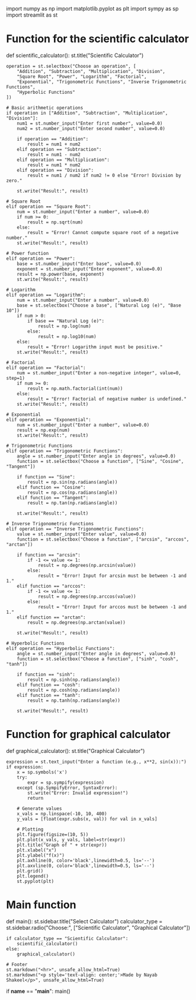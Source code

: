import numpy as np
import matplotlib.pyplot as plt
import sympy as sp
import streamlit as st

# Function for the scientific calculator
def scientific_calculator():
    st.title("Scientific Calculator")

    operation = st.selectbox("Choose an operation", [
        "Addition", "Subtraction", "Multiplication", "Division", 
        "Square Root", "Power", "Logarithm", "Factorial", 
        "Exponential", "Trigonometric Functions", "Inverse Trigonometric Functions", 
        "Hyperbolic Functions"
    ])

    # Basic arithmetic operations
    if operation in ["Addition", "Subtraction", "Multiplication", "Division"]:
        num1 = st.number_input("Enter first number", value=0.0)
        num2 = st.number_input("Enter second number", value=0.0)

        if operation == "Addition":
            result = num1 + num2
        elif operation == "Subtraction":
            result = num1 - num2
        elif operation == "Multiplication":
            result = num1 * num2
        elif operation == "Division":
            result = num1 / num2 if num2 != 0 else "Error! Division by zero."
        
        st.write("Result:", result)

    # Square Root
    elif operation == "Square Root":
        num = st.number_input("Enter a number", value=0.0)
        if num >= 0:
            result = np.sqrt(num)
        else:
            result = "Error! Cannot compute square root of a negative number."
        st.write("Result:", result)

    # Power function
    elif operation == "Power":
        base = st.number_input("Enter base", value=0.0)
        exponent = st.number_input("Enter exponent", value=0.0)
        result = np.power(base, exponent)
        st.write("Result:", result)

    # Logarithm
    elif operation == "Logarithm":
        num = st.number_input("Enter a number", value=0.0)
        base = st.selectbox("Choose a base", ["Natural Log (e)", "Base 10"])
        if num > 0:
            if base == "Natural Log (e)":
                result = np.log(num)
            else:
                result = np.log10(num)
        else:
            result = "Error! Logarithm input must be positive."
        st.write("Result:", result)

    # Factorial
    elif operation == "Factorial":
        num = st.number_input("Enter a non-negative integer", value=0, step=1)
        if num >= 0:
            result = np.math.factorial(int(num))
        else:
            result = "Error! Factorial of negative number is undefined."
        st.write("Result:", result)

    # Exponential
    elif operation == "Exponential":
        num = st.number_input("Enter a number", value=0.0)
        result = np.exp(num)
        st.write("Result:", result)

    # Trigonometric Functions
    elif operation == "Trigonometric Functions":
        angle = st.number_input("Enter angle in degrees", value=0.0)
        function = st.selectbox("Choose a function", ["Sine", "Cosine", "Tangent"])
        
        if function == "Sine":
            result = np.sin(np.radians(angle))
        elif function == "Cosine":
            result = np.cos(np.radians(angle))
        elif function == "Tangent":
            result = np.tan(np.radians(angle))
        
        st.write("Result:", result)

    # Inverse Trigonometric Functions
    elif operation == "Inverse Trigonometric Functions":
        value = st.number_input("Enter value", value=0.0)
        function = st.selectbox("Choose a function", ["arcsin", "arccos", "arctan"])
        
        if function == "arcsin":
            if -1 <= value <= 1:
                result = np.degrees(np.arcsin(value))
            else:
                result = "Error! Input for arcsin must be between -1 and 1."
        elif function == "arccos":
            if -1 <= value <= 1:
                result = np.degrees(np.arccos(value))
            else:
                result = "Error! Input for arccos must be between -1 and 1."
        elif function == "arctan":
            result = np.degrees(np.arctan(value))

        st.write("Result:", result)

    # Hyperbolic Functions
    elif operation == "Hyperbolic Functions":
        angle = st.number_input("Enter angle in degrees", value=0.0)
        function = st.selectbox("Choose a function", ["sinh", "cosh", "tanh"])
        
        if function == "sinh":
            result = np.sinh(np.radians(angle))
        elif function == "cosh":
            result = np.cosh(np.radians(angle))
        elif function == "tanh":
            result = np.tanh(np.radians(angle))

        st.write("Result:", result)

# Function for graphical calculator
def graphical_calculator():
    st.title("Graphical Calculator")
    
    expression = st.text_input("Enter a function (e.g., x**2, sin(x)):")
    if expression:
        x = sp.symbols('x')
        try:
            expr = sp.sympify(expression)
        except (sp.SympifyError, SyntaxError):
            st.write("Error: Invalid expression!")
            return
        
        # Generate values
        x_vals = np.linspace(-10, 10, 400)
        y_vals = [float(expr.subs(x, val)) for val in x_vals]

        # Plotting
        plt.figure(figsize=(10, 5))
        plt.plot(x_vals, y_vals, label=str(expr))
        plt.title("Graph of " + str(expr))
        plt.xlabel("x")
        plt.ylabel("f(x)")
        plt.axhline(0, color='black',linewidth=0.5, ls='--')
        plt.axvline(0, color='black',linewidth=0.5, ls='--')
        plt.grid()
        plt.legend()
        st.pyplot(plt)

# Main function
def main():
    st.sidebar.title("Select Calculator")
    calculator_type = st.sidebar.radio("Choose:", ["Scientific Calculator", "Graphical Calculator"])

    if calculator_type == "Scientific Calculator":
        scientific_calculator()
    else:
        graphical_calculator()

    # Footer
    st.markdown("<hr>", unsafe_allow_html=True)
    st.markdown("<p style='text-align: center;'>Made by Nayab Shakeel</p>", unsafe_allow_html=True)

if __name__ == "__main__":
    main()
